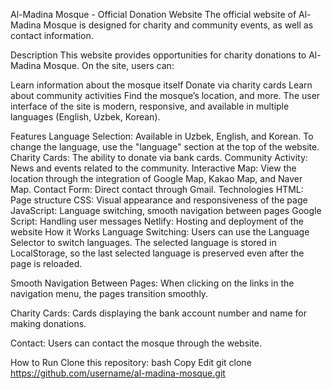 Al-Madina Mosque - Official Donation Website
The official website of Al-Madina Mosque is designed for charity and community events, as well as contact information.

Description
This website provides opportunities for charity donations to Al-Madina Mosque. On the site, users can:

Learn information about the mosque itself
Donate via charity cards
Learn about community activities
Find the mosque’s location, and more.
The user interface of the site is modern, responsive, and available in multiple languages (English, Uzbek, Korean).

Features
Language Selection: Available in Uzbek, English, and Korean. To change the language, use the "language" section at the top of the website.
Charity Cards: The ability to donate via bank cards.
Community Activity: News and events related to the community.
Interactive Map: View the location through the integration of Google Map, Kakao Map, and Naver Map.
Contact Form: Direct contact through Gmail.
Technologies
HTML: Page structure
CSS: Visual appearance and responsiveness of the page
JavaScript: Language switching, smooth navigation between pages
Google Script: Handling user messages
Netlify: Hosting and deployment of the website
How it Works
Language Switching: Users can use the Language Selector to switch languages. The selected language is stored in LocalStorage, so the last selected language is preserved even after the page is reloaded.

Smooth Navigation Between Pages: When clicking on the links in the navigation menu, the pages transition smoothly.

Charity Cards: Cards displaying the bank account number and name for making donations.

Contact: Users can contact the mosque through the website.

How to Run
Clone this repository:
bash
Copy
Edit
git clone https://github.com/username/al-madina-mosque.git
